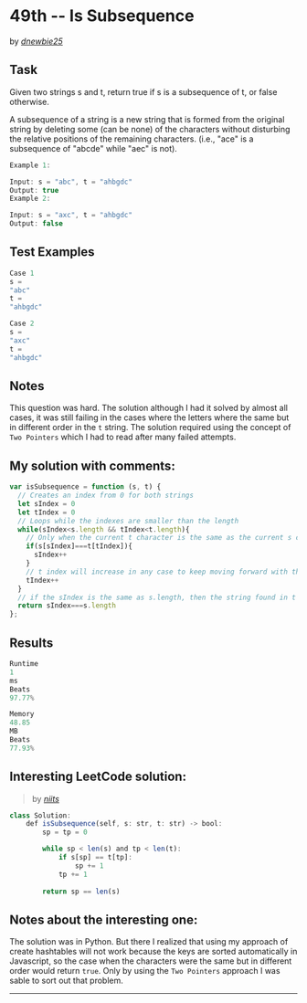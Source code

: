 # 49th -- Is Subsequence





by *[dnewbie25](https://leetcode.com/u/dnewbie25/)*


## Task

Given two strings s and t, return true if s is a subsequence of t, or false otherwise.

A subsequence of a string is a new string that is formed from the original string by deleting some (can be none) of the characters without disturbing the relative positions of the remaining characters. (i.e., "ace" is a subsequence of "abcde" while "aec" is not).
```js
Example 1:

Input: s = "abc", t = "ahbgdc"
Output: true
Example 2:

Input: s = "axc", t = "ahbgdc"
Output: false
```


## Test Examples

```js
Case 1
s =
"abc"
t =
"ahbgdc"

Case 2
s =
"axc"
t =
"ahbgdc"
```


## Notes

This question was hard. The solution although I had it solved by almost all cases, it was still failing in the cases where the letters where the same but in different order in the `t` string. The solution required using the concept of `Two Pointers` which I had to read after many failed attempts.

## My solution with comments:

```js
var isSubsequence = function (s, t) {
  // Creates an index from 0 for both strings
  let sIndex = 0
  let tIndex = 0
  // Loops while the indexes are smaller than the length
  while(sIndex<s.length && tIndex<t.length){
    // Only when the current t character is the same as the current s character we increase the index of s
    if(s[sIndex]===t[tIndex]){
      sIndex++
    }
    // t index will increase in any case to keep moving forward with that string
    tIndex++
  }
  // if the sIndex is the same as s.length, then the string found in t is the same
  return sIndex===s.length
};
```


## Results

```js
Runtime
1
ms
Beats
97.77%

Memory
48.85
MB
Beats
77.93%

```

## Interesting LeetCode solution:
> by *[niits](https://leetcode.com/problems/is-subsequence/solutions/5101957/video-two-pointer-solution)*

```js
class Solution:
    def isSubsequence(self, s: str, t: str) -> bool:
        sp = tp = 0

        while sp < len(s) and tp < len(t):
            if s[sp] == t[tp]:
                sp += 1
            tp += 1
        
        return sp == len(s)
```

## Notes about the interesting one:

The solution was in Python. But there I realized that using my approach of create hashtables will not work because the keys are sorted automatically in Javascript, so the case when the characters were the same but in different order would return `true`. Only by using the `Two Pointers` approach I was sable to sort out that problem.

---